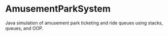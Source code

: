 # AmusementParkSystem
Java simulation of amusement park ticketing and ride queues using stacks, queues, and OOP.
